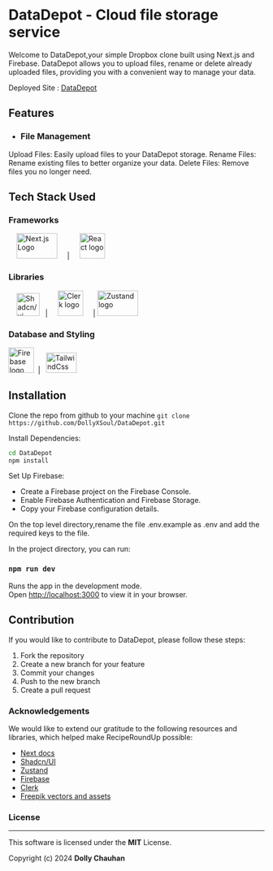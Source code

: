 # DataDepot - Cloud file storage service

Welcome to DataDepot,your simple Dropbox clone built using Next.js and Firebase. DataDepot allows you to upload files, rename or delete already uploaded files, providing you with a convenient way to manage your data.

Deployed Site : [DataDepot](https://data-depot-sooty.vercel.app/)

## Features

- ### File Management
Upload Files: Easily upload files to your DataDepot storage.
Rename Files: Rename existing files to better organize your data.
Delete Files: Remove files you no longer need.


## Tech Stack Used

### Frameworks

&nbsp; &nbsp; <img src="https://cdn.worldvectorlogo.com/logos/nextjs-13.svg"  alt="Next.js Logo" width="80" height="50"> &nbsp; &nbsp; \| &nbsp; &nbsp; <img src="https://cdn.worldvectorlogo.com/logos/react-2.svg" alt="React logo" height="50" width="50"> &nbsp; &nbsp; 

### Libraries

&nbsp; &nbsp; <img src="https://avatars.githubusercontent.com/u/139895814?s=200&v=4" alt="Shadcn/ui logo" height ="45" width="45"> &nbsp;  \| &nbsp; &nbsp; 
<img src="https://clerk.com/_next/image?url=%2Fimages%2Flogomark-clerk-white.svg&w=32&q=75" alt="Clerk logo" height="50" width="50" > &nbsp; &nbsp; \|  <img src="https://repository-images.githubusercontent.com/180328715/fca49300-e7f1-11ea-9f51-cfd949b31560" alt="Zustand logo" height="50" width="80">

### Database and Styling

 <img src="https://cdn.worldvectorlogo.com/logos/firebase-2.svg" alt="Firebase logo" height="50" width="50" >&nbsp; \| &nbsp; <img src="https://cdn.worldvectorlogo.com/logos/tailwind-css-2.svg" height="40" width="60" alt="TailwindCss Logo">

## Installation

Clone the repo from github to your machine
`git clone https://github.com/DollyXSoul/DataDepot.git`

Install Dependencies:
```bash
cd DataDepot
npm install
```

Set Up Firebase:
- Create a Firebase project on the Firebase Console.
- Enable Firebase Authentication and Firebase Storage.
- Copy your Firebase configuration details.


On the top level directory,rename the file .env.example as .env and add the required keys to the file.

In the project directory, you can run:

### `npm run dev`

Runs the app in the development mode.\
Open [http://localhost:3000](http://localhost:3000) to view it in your browser.

## Contribution

If you would like to contribute to DataDepot, please follow these steps:

1. Fork the repository
2. Create a new branch for your feature
3. Commit your changes
4. Push to the new branch
5. Create a pull request

### Acknowledgements

We would like to extend our gratitude to the following resources and libraries, which helped make RecipeRoundUp possible:

- [Next docs](https://nextjs.org/docs)
- [Shadcn/UI](https://ui.shadcn.com/docs)
- [Zustand](https://github.com/pmndrs/zustand)
- [Firebase](https://firebase.google.com/docs)
- [Clerk](https://clerk.com/docs)
- [Freepik vectors and assets](https://www.freepik.com/vectors)

### License

---

This software is licensed under the <b>MIT</b> License.

Copyright (c) 2024 **Dolly Chauhan**

